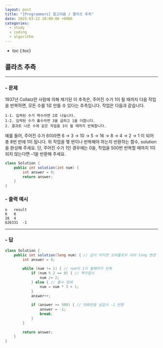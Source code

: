 ```yaml
---
layout: post
title: "[Programmers] 알고리즘 / 콜라츠 추측"
date: 2025-03-22 10:00:00 +0900
categories: 
  - study
  - coding
  - algorithm
---
```


* toc
{:toc}

## 콜라츠 추측

---

### - 문제

1937년 Collatz란 사람에 의해 제기된 이 추측은, 주어진 수가 1이 될 때까지 다음 작업을 반복하면, 모든 수를 1로 만들 수 있다는 추측입니다. 작업은 다음과 같습니다.

```
1-1. 입력된 수가 짝수라면 2로 나눕니다. 
1-2. 입력된 수가 홀수라면 3을 곱하고 1을 더합니다. 
2. 결과로 나온 수에 같은 작업을 1이 될 때까지 반복합니다. 
```

예를 들어, 주어진 수가 6이라면 6 → 3 → 10 → 5 → 16 → 8 → 4 → 2 → 1 이 되어 총 8번 만에 1이 됩니다. 위 작업을 몇 번이나 반복해야 하는지 반환하는 함수, solution을 완성해 주세요. 단, 주어진 수가 1인 경우에는 0을, 작업을 500번 반복할 때까지 1이 되지 않는다면 –1을 반환해 주세요.

```java
class Solution {
    public int solution(int num) {
        int answer = 0;
        return answer;
    }
}
```

### - 출력 예시

```
n	result
6	8
16	4
626331	-1
```

<!-- >  -->

---

### - 답

```java
class Solution {
    public int solution(long num) { // 값이 커지면 오버플로우 되어 long 변경
        int answer = 0;
    
        while (num != 1) { // num이 1이 될떄까지 반복
            if (num % 2 == 0) { // 짝수일시
                num /= 2;
            } else { // 홀수 일때
                num = num * 3 + 1;
            }
            answer++;
            
            if (answer >= 500) { // 500번을 넘길시 -1 반환
                answer = -1;
                break;
            }
        }
        
        return answer;
    }
}
```

<!--  -->
